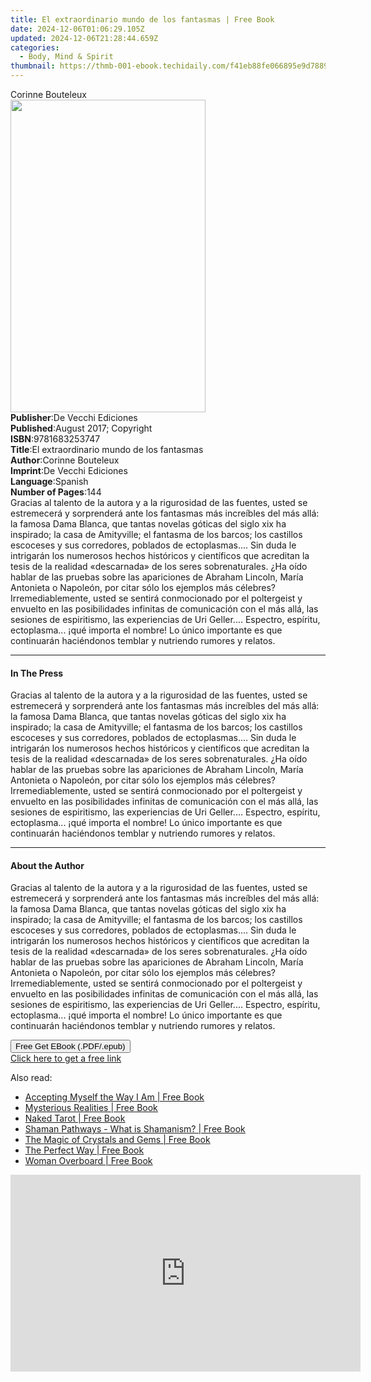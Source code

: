 ```yaml
---
title: El extraordinario mundo de los fantasmas | Free Book
date: 2024-12-06T01:06:29.105Z
updated: 2024-12-06T21:28:44.659Z
categories:
  - Body, Mind & Spirit
thumbnail: https://thmb-001-ebook.techidaily.com/f41eb88fe066895e9d788976b5874ed47724c1d6c12c9eb803be241d3b6cf100.jpg
---
```

<main id="book-container">
  <div class="flex flex-col">
    <div class="book-brief flex-1 py-6 px-4 sm:p-6 md:py-10 md:px-8">
      <!-- brief-->
      <div class="book-brief-main">Corinne Bouteleux</div>
    </div>
    <div
      class="book-meta-info flex-1 grid gap-4 col-start-1 col-end-3 row-start-1 sm:mb-6 sm:grid-cols-4 lg:gap-6 lg:col-start-2 lg:row-end-6 lg:row-span-6 lg:mb-0"
    >
      <div
        class="book-meta-info-left place-content-center mt-4 p-4 text-sm leading-6 col-start-2 col-span-2 dark:text-slate-400"
      >
        <img
          class="w-full h-500 object-cover rounded-lg sm:h-255 sm:col-span-2 lg:col-span-full"
          src="https://img-001-ebook.techidaily.com/8ff90986149aa9dc86292845a3b86aee0b34c717b5830e5b35cc20935235349e.jpg"
          alt=""
          width="312"
          height="500"
        />
      </div>
      <div
        class="book-meta-info-right mt-2 col-start-1 row-start-2 col-span-3 self-center"
      >
        <!-- meta data  -->
        <div class="flex flex-col px-4 md:px-8">
          <div class="flex-1">
            <strong>Publisher</strong>:<span class="px-2"
              >De Vecchi Ediciones</span
            >
          </div>
          <div class="flex-1">
            <strong>Published</strong>:<span class="px-2"
              >August 2017; Copyright</span
            >
          </div>
          <div class="flex-1">
            <strong>ISBN</strong>:<span class="px-2">9781683253747</span>
          </div>
          <div class="flex-1">
            <strong>Title</strong>:<span class="px-2"
              >El extraordinario mundo de los fantasmas</span
            >
          </div>
          <div class="flex-1">
            <strong>Author</strong>:<span class="px-2">Corinne Bouteleux</span>
          </div>
          <div class="flex-1">
            <strong>Imprint</strong>:<span class="px-2"
              >De Vecchi Ediciones</span
            >
          </div>
          <div class="flex-1">
            <strong>Language</strong>:<span class="px-2">Spanish</span>
          </div>
          <div class="flex-1">
            <strong>Number of Pages</strong>:<span class="px-2">144</span>
          </div>
        </div>
      </div>
    </div>
    <div class="book-description flex-1 py-6 px-4 sm:p-6 md:py-10 md:px-8">
      <div class="book-description-main">
        <div accordion-content="" id="description">
          Gracias al talento de la autora y a la rigurosidad de las fuentes,
          usted se estremecerá y sorprenderá ante los fantasmas más increíbles
          del más allá: la famosa Dama Blanca, que tantas novelas góticas del
          siglo xix ha inspirado; la casa de Amityville; el fantasma de los
          barcos; los castillos escoceses y sus corredores, poblados de
          ectoplasmas.... Sin duda le intrigarán los numerosos hechos históricos
          y científicos que acreditan la tesis de la realidad «descarnada» de
          los seres sobrenaturales. ¿Ha oído hablar de las pruebas sobre las
          apariciones de Abraham Lincoln, María Antonieta o Napoleón, por citar
          sólo los ejemplos más célebres? Irremediablemente, usted se sentirá
          conmocionado por el poltergeist y envuelto en las posibilidades
          infinitas de comunicación con el más allá, las sesiones de
          espiritismo, las experiencias de Uri Geller.... Espectro, espíritu,
          ectoplasma... ¡qué importa el nombre! Lo único importante es que
          continuarán haciéndonos temblar y nutriendo rumores y relatos.
        </div>
      </div>
    </div>
    <div class="book-excerpts flex-1 py-6 px-4 sm:p-6 md:py-10 md:px-8">
      <!-- excerpts-->
      <div class="book-excerpts-main">
        <hr />
        <h4 class="placeholder placeholder-heading">
          <span>In The Press</span>
        </h4>
        <p>
          Gracias al talento de la autora y a la rigurosidad de las fuentes,
          usted se estremecerá y sorprenderá ante los fantasmas más increíbles
          del más allá: la famosa Dama Blanca, que tantas novelas góticas del
          siglo xix ha inspirado; la casa de Amityville; el fantasma de los
          barcos; los castillos escoceses y sus corredores, poblados de
          ectoplasmas.... Sin duda le intrigarán los numerosos hechos históricos
          y científicos que acreditan la tesis de la realidad «descarnada» de
          los seres sobrenaturales. ¿Ha oído hablar de las pruebas sobre las
          apariciones de Abraham Lincoln, María Antonieta o Napoleón, por citar
          sólo los ejemplos más célebres? Irremediablemente, usted se sentirá
          conmocionado por el poltergeist y envuelto en las posibilidades
          infinitas de comunicación con el más allá, las sesiones de
          espiritismo, las experiencias de Uri Geller.... Espectro, espíritu,
          ectoplasma... ¡qué importa el nombre! Lo único importante es que
          continuarán haciéndonos temblar y nutriendo rumores y relatos.
        </p>
      </div>
    </div>
    <div class="book-about-author flex-1 py-6 px-4 sm:p-6 md:py-10 md:px-8">
      <!-- about author-->
      <div class="book-main-author-main">
        <hr />
        <h4 class="placeholder placeholder-heading">
          <span>About the Author</span>
        </h4>
        <p>
          Gracias al talento de la autora y a la rigurosidad de las fuentes,
          usted se estremecerá y sorprenderá ante los fantasmas más increíbles
          del más allá: la famosa Dama Blanca, que tantas novelas góticas del
          siglo xix ha inspirado; la casa de Amityville; el fantasma de los
          barcos; los castillos escoceses y sus corredores, poblados de
          ectoplasmas.... Sin duda le intrigarán los numerosos hechos históricos
          y científicos que acreditan la tesis de la realidad «descarnada» de
          los seres sobrenaturales. ¿Ha oído hablar de las pruebas sobre las
          apariciones de Abraham Lincoln, María Antonieta o Napoleón, por citar
          sólo los ejemplos más célebres? Irremediablemente, usted se sentirá
          conmocionado por el poltergeist y envuelto en las posibilidades
          infinitas de comunicación con el más allá, las sesiones de
          espiritismo, las experiencias de Uri Geller.... Espectro, espíritu,
          ectoplasma... ¡qué importa el nombre! Lo único importante es que
          continuarán haciéndonos temblar y nutriendo rumores y relatos.
        </p>
      </div>
    </div>
    <div class="book-free-get flex-1 py-6 px-4 sm:p-6 md:py-10 md:px-8">
      <button
        id="btn-free-get"
        class="bg-blue-500 hover:bg-blue-700 text-white font-bold py-2 px-4 rounded"
      >
        Free Get EBook (.PDF/.epub)
      </button>
      <div id="countdown-display" class="px-2 text-lg mt-2"></div>
      <a
        id="free-link"
        class="hidden bg-blue-500 hover:bg-blue-700 text-white font-bold py-2 px-4 rounded"
        href="https://www.ebooks.com/en-us/book/95841425/el-extraordinario-mundo-de-los-fantasmas/corinne-bouteleux/"
        target="_blank"
        >Click here to get a free link</a
      >
    </div>
    <script>
      let countdownTime = 0;
      let countdownInterval = null;
      document
        .getElementById('btn-free-get')
        .addEventListener('click', startCountdown);
      function startCountdown() {
        countdownTime = new Date().getTime() + 60000 * 3;
        countdownInterval = setInterval(updateCountdown, 1000);
        document.getElementById('btn-free-get').disabled = true;
        document
          .getElementById('btn-free-get')
          .classList.add('bg-gray-500', 'cursor-not-allowed');
      }
      function updateCountdown() {
        let currentTime = new Date().getTime();
        let timeLeft = countdownTime - currentTime;
        let secondsLeft = Math.floor(timeLeft / 1000);
        document.getElementById('countdown-display').innerHTML =
          `Remaining time: ${secondsLeft} seconds.`;
        if (secondsLeft <= 0) {
          clearInterval(countdownInterval);
          document.getElementById('btn-free-get').classList.add('hidden');
          document.getElementById('free-link').classList.remove('hidden');
          document.getElementById('countdown-display').innerHTML = '';
        }
      }
    </script>
  </div>
</main>

<ins class="adsbygoogle"
      style="display:block"
      data-ad-client="ca-pub-7571918770474297"
      data-ad-slot="8358498916"
      data-ad-format="auto"
      data-full-width-responsive="true"></ins>
    

<span class="atpl-alsoreadstyle">Also read:</span>
<div><ul>
<li><a href="https://novels-ebooks.techidaily.com/96476531-9780880507110-accepting-myself-the-way-i-am/"><u>Accepting Myself the Way I Am | Free Book</u></a></li>
<li><a href="https://novels-ebooks.techidaily.com/96484243-9781608685394-mysterious-realities/"><u>Mysterious Realities | Free Book</u></a></li>
<li><a href="https://novels-ebooks.techidaily.com/96487355-9781782792123-naked-tarot/"><u>Naked Tarot | Free Book</u></a></li>
<li><a href="https://novels-ebooks.techidaily.com/96487357-9781785358036-shaman-pathways-what-is-shamanism/"><u>Shaman Pathways - What is Shamanism? | Free Book</u></a></li>
<li><a href="https://novels-ebooks.techidaily.com/96478114-9781633535343-the-magic-of-crystals-and-gems/"><u>The Magic of Crystals and Gems | Free Book</u></a></li>
<li><a href="https://novels-ebooks.techidaily.com/96476532-9780880500951-the-perfect-way/"><u>The Perfect Way | Free Book</u></a></li>
<li><a href="https://novels-ebooks.techidaily.com/96486063-9781935205241-woman-overboard/"><u>Woman Overboard | Free Book</u></a></li>
</ul></div>

<!-- affiliate ads begin -->
<iframe width="560" height="315" src="https://www.youtube.com/embed/-G7cU8dYvuI?si=JaKqRcW6qq9CDvty" title="YouTube video player" frameborder="0" allow="accelerometer; autoplay; clipboard-write; encrypted-media; gyroscope; picture-in-picture; web-share" referrerpolicy="strict-origin-when-cross-origin" allowfullscreen></iframe>
<!-- affiliate ads end -->

